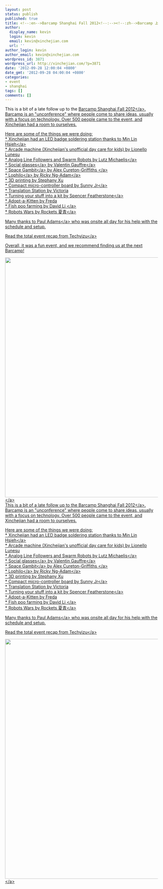 ```yaml
---
layout: post
status: publish
published: true
title: <!--:en-->Barcamp Shanghai Fall 2012<!--:--><!--:zh-->Barcamp 上海 秋天 2012<!--:-->
author:
  display_name: kevin
  login: kevin
  email: kevin@xinchejian.com
  url: ''
author_login: kevin
author_email: kevin@xinchejian.com
wordpress_id: 3871
wordpress_url: http://xinchejian.com/?p=3871
date: '2012-09-28 12:00:04 +0800'
date_gmt: '2012-09-28 04:00:04 +0800'
categories:
- event
- shanghai
tags: []
comments: []
---
```

<p><!--:en-->This is a bit of a late follow up to the <a href="http:&#47;&#47;www.techyizu.org&#47;recap-shanghai-barcamp-fall-2012&#47;">Barcamp Shanghai Fall 2012<&#47;a>.  Barcamp is an "unconference" where people come to share ideas, usually with a focus on technology.  Over 500 people came to the event, and Xinchejian had a room to ourselves.</p>
<p>Here are some of the things we were doing:<br />
 * Xinchejian had an LED badge soldering station thanks to <a href="http:&#47;&#47;www.weibo.com&#47;mlhsieh">Min Lin Hsieh<&#47;a><br />
 * Arcade machine (Xinchejian's unofficial day care for kids) by Lionello Lunesu<br />
 * Analog Line Followers and Swarm Robots by <a href="https:&#47;&#47;plus.google.com&#47;105208292068161560445">Lutz Michaelis<&#47;a><br />
 * <a href="http:&#47;&#47;turing.lecolededesign.com&#47;vgauffre&#47;end-of-study-project-social-glasses-coming-soon&#47;">Social glasses<&#47;a> by <a href="https:&#47;&#47;plus.google.com&#47;u&#47;0&#47;106283709491765333409">Valentin Gauffre<&#47;a><br />
 * <a href="http:&#47;&#47;spacegambit.org">Space Gambit<&#47;a> by <a href="https:&#47;&#47;plus.google.com&#47;u&#47;0&#47;101524345018253465686&#47;">Alex Cureton-Griffiths <&#47;a><br />
 * <a href="http:&#47;&#47;lophilo.com">Lophilo<&#47;a> by <a href="https:&#47;&#47;plus.google.com&#47;u&#47;0&#47;112734382006949623750">Ricky Ng-Adam<&#47;a><br />
 * 3D printing by Stephany Xu<br />
 * Compact micro-controller board by <a href="https:&#47;&#47;plus.google.com&#47;101586811263929925675">Sunny Jr<&#47;a><br />
 * Translation Station by Victoria<br />
 * Turning your stuff into a kit by <a href="https:&#47;&#47;plus.google.com&#47;106529447578779760144">Spencer Featherstone<&#47;a><br />
 * Adopt-a-Kitten by Freda<br />
 * Fish poo farming by <a href="https:&#47;&#47;plus.google.com&#47;u&#47;0&#47;101298493842506201058">David Li <&#47;a><br />
 * Robots Wars by <a href="http:&#47;&#47;www.weibo.com&#47;夏青">Rockets 夏青<&#47;a></p>
<p>Many thanks to <a href="https:&#47;&#47;plus.google.com&#47;108684571414567306207">Paul Adams<&#47;a> who was onsite all day for his help with the schedule and setup.</p>
<p><a href="http:&#47;&#47;www.techyizu.org&#47;recap-shanghai-barcamp-fall-2012&#47;">Read the total event recap from Techyizu<&#47;a></p>
<p>Overall, it was a fun event, and we recommend finding us at the next Barcamp!</p>
<p><a href="http:&#47;&#47;xinchejian.com&#47;2012&#47;09&#47;25&#47;barcamp-shanghai-fall-2012&#47;xinchejian_barcamp_2012_collage_600&#47;" rel="attachment wp-att-3914"><img src="http:&#47;&#47;xinchejian.com&#47;wp-content&#47;uploads&#47;2012&#47;10&#47;xinchejian_barcamp_2012_collage_600.jpg" alt="" title="xinchejian_barcamp_2012_collage_600" width="600" height="791" class="alignnone size-full wp-image-3914" &#47;><&#47;a><br />
<!--:--><!--:zh-->This is a bit of a late follow up to the <a href="http:&#47;&#47;www.techyizu.org&#47;recap-shanghai-barcamp-fall-2012&#47;">Barcamp Shanghai Fall 2012<&#47;a>.  Barcamp is an "unconference" where people come to share ideas, usually with a focus on technology.  Over 500 people came to the event, and Xinchejian had a room to ourselves.</p>
<p>Here are some of the things we were doing:<br />
 * Xinchejian had an LED badge soldering station thanks to <a href="http:&#47;&#47;www.weibo.com&#47;mlhsieh">Min Lin Hsieh<&#47;a><br />
 * Arcade machine (Xinchejian's unofficial day care for kids) by Lionello Lunesu<br />
 * Analog Line Followers and Swarm Robots by <a href="https:&#47;&#47;plus.google.com&#47;105208292068161560445">Lutz Michaelis<&#47;a><br />
 * <a href="http:&#47;&#47;turing.lecolededesign.com&#47;vgauffre&#47;end-of-study-project-social-glasses-coming-soon&#47;">Social glasses<&#47;a> by <a href="https:&#47;&#47;plus.google.com&#47;u&#47;0&#47;106283709491765333409">Valentin Gauffre<&#47;a><br />
 * <a href="http:&#47;&#47;spacegambit.org">Space Gambit<&#47;a> by <a href="https:&#47;&#47;plus.google.com&#47;u&#47;0&#47;101524345018253465686&#47;">Alex Cureton-Griffiths <&#47;a><br />
 * <a href="http:&#47;&#47;lophilo.com">Lophilo<&#47;a> by <a href="https:&#47;&#47;plus.google.com&#47;u&#47;0&#47;112734382006949623750">Ricky Ng-Adam<&#47;a><br />
 * 3D printing by Stephany Xu<br />
 * Compact micro-controller board by <a href="https:&#47;&#47;plus.google.com&#47;101586811263929925675">Sunny Jr<&#47;a><br />
 * Translation Station by Victoria<br />
 * Turning your stuff into a kit by <a href="https:&#47;&#47;plus.google.com&#47;106529447578779760144">Spencer Featherstone<&#47;a><br />
 * Adopt-a-Kitten by Freda<br />
 * Fish poo farming by <a href="https:&#47;&#47;plus.google.com&#47;u&#47;0&#47;101298493842506201058">David Li <&#47;a><br />
 * Robots Wars by <a href="http:&#47;&#47;www.weibo.com&#47;夏青">Rockets 夏青<&#47;a></p>
<p>Many thanks to <a href="https:&#47;&#47;plus.google.com&#47;108684571414567306207">Paul Adams<&#47;a> who was onsite all day for his help with the schedule and setup.</p>
<p><a href="http:&#47;&#47;www.techyizu.org&#47;recap-shanghai-barcamp-fall-2012&#47;">Read the total event recap from Techyizu<&#47;a></p>
<p><a href="http:&#47;&#47;xinchejian.com&#47;2012&#47;09&#47;25&#47;barcamp-shanghai-fall-2012&#47;xinchejian_barcamp_2012_collage_600&#47;" rel="attachment wp-att-3914"><img src="http:&#47;&#47;xinchejian.com&#47;wp-content&#47;uploads&#47;2012&#47;10&#47;xinchejian_barcamp_2012_collage_600.jpg" alt="" title="xinchejian_barcamp_2012_collage_600" width="600" height="791" class="alignnone size-full wp-image-3914" &#47;><&#47;a><br />
<!--:--></p>
